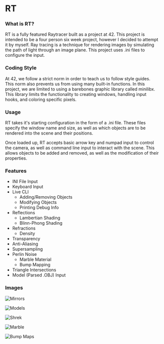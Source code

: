 # RT

### What is RT?

RT is a fully featured Raytracer built as a project at 42. This project is intended to be a four person six week project, however I decided to attempt it by myself. Ray tracing is a technique for rendering images by simulating the path of light through an image plane. This project uses .ini files to configure the input.

### Coding Style

At 42, we follow a strict norm in order to teach us to follow style guides. This norm also prevents us from using many built-in functions. In this project, we are limited to using a barebones graphic library called minilibx. This library limits the functionality to creating windows, handling input hooks, and coloring specific pixels.

### Usage

RT takes it's starting configuration in the form of a .ini file. These files specify the window name and size, as well as which objects are to be rendered into the scene and their positions.  

Once loaded up, RT accepts basic arrow key and numpad input to control the camera, as well as command line input to interact with the scene. This allows objects to be added and removed, as well as the modification of their properties.

### Features
 
 - INI File Input
 - Keyboard Input
 - Live CLI
   - Adding/Removing Objects
   -  Modifying Objects
   -  Printing Debug Info
 - Reflections
    - Lambertian Shading
    - Blinn-Phong Shading
 - Refractions
    - Density
 - Transparency
 - Anti-Aliasing
 - Supersampling
 - Perlin Noise
    - Marble Material
    - Bump Mapping
 - Triangle Intersections
 - Model (Parsed .OBJ) Input

### Images

![Mirrors](http://i.imgur.com/pEeEJua.png)

![Models](http://i.imgur.com/am0rMod.png)

![Shrek](http://i.imgur.com/1g5clE1.png)

![Marble](http://i.imgur.com/sWaQLFg.png)

![Bump Maps](http://i.imgur.com/NjneQVT.png)
